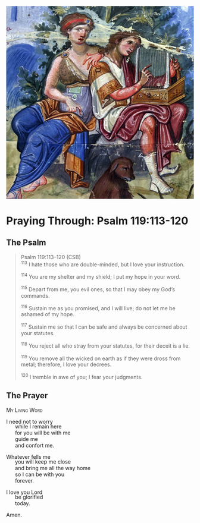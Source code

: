<img class="intro-right" src="art-paris-psalter.jpg">

<style>
  li {list-style-type: none;}
  p + ul {
    margin-top: -18px;
}
</style>

# Praying Through: Psalm 119:113-120

## The Psalm

>Psalm 119:113–120 (CSB)  
><sup>113</sup> I hate those who are double-minded, but I love your instruction. 
>
><sup>114</sup> You are my shelter and my shield; I put my hope in your word. 
>
><sup>115</sup> Depart from me, you evil ones, so that I may obey my God’s commands. 
>
><sup>116</sup> Sustain me as you promised, and I will live; do not let me be ashamed of my hope. 
>
><sup>117</sup> Sustain me so that I can be safe and always be concerned about your statutes. 
>
><sup>118</sup> You reject all who stray from your statutes, for their deceit is a lie. 
>
><sup>119</sup> You remove all the wicked on earth as if they were dross from metal; therefore, I love your decrees. 
>
><sup>120</sup> I tremble in awe of you; I fear your judgments.

## The Prayer

<div style="font-variant: small-caps;">
My Living Word
</div>

I need not to worry
* while I remain here
* for you will be with me
* guide me
* and confort me.

Whatever fells me
* you will keep me close
* and bring me all the way home
* so I can be with you
* forever.

I love you Lord
* be glorified
* today.

Amen.
